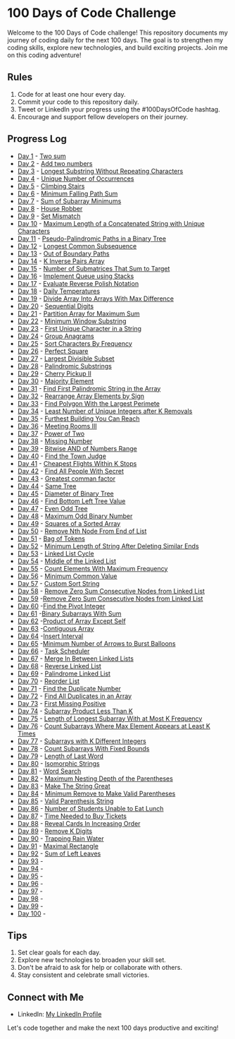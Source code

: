 # 100 Days of Code Challenge

Welcome to the 100 Days of Code challenge! This repository documents my journey of coding daily for the next 100 days. The goal is to strengthen my coding skills, explore new technologies, and build exciting projects. Join me on this coding adventure!

## Rules
1. Code for at least one hour every day.
2. Commit your code to this repository daily.
3. Tweet or LinkedIn your progress using the #100DaysOfCode hashtag.
4. Encourage and support fellow developers on their journey.

## Progress Log
* [Day 1](#) - [Two sum](https://github.com/Ayushsaini20/100-Days-Of-Code/tree/main/DAY%201)
* [Day 2](#) - [Add two numbers](https://github.com/Ayushsaini20/100-Days-Of-Code/tree/main/DAY%202)
* [Day 3](#) - [Longest Substring Without Repeating Characters](https://github.com/Ayushsaini20/100-Days-Of-Code/tree/main/DAY3)
* [Day 4](#) - [Unique Number of Occurrences](https://github.com/Ayushsaini20/100-Days-Of-Code/tree/main/DAY4)
* [Day 5](#) - [Climbing Stairs](https://github.com/Ayushsaini20/100-Days-Of-Code/tree/main/DAY5)
* [Day 6](#) - [Minimum Falling Path Sum](https://github.com/Ayushsaini20/100-Days-Of-Code/tree/main/DAY6)
* [Day 7](#) - [Sum of Subarray Minimums](https://github.com/Ayushsaini20/100-Days-Of-Code/tree/main/DAY7)
* [Day 8](#) - [House Robber](https://github.com/Ayushsaini20/100-Days-Of-Code/tree/main/DAY8-HOUSE_ROBBER)
* [Day 9](#) - [Set Mismatch](https://github.com/Ayushsaini20/100-Days-Of-Code/tree/main/DAY%209-%20SET%20MISMATCH)
* [Day 10](#) - [Maximum Length of a Concatenated String with Unique Characters](https://github.com/Ayushsaini20/100-Days-Of-Code/tree/main/DAY%2010-Maximum%20Length%20of%20a%20Concatenated%20String%20with%20Unique%20Characters)
* [Day 11](#) - [Pseudo-Palindromic Paths in a Binary Tree](https://github.com/Ayushsaini20/100-Days-Of-Code/tree/main/DAY%2011%20-%20Pseudo-Palindromic%20Paths%20in%20a%20Binary%20Tree)
* [Day 12](#) - [Longest Common Subsequence](https://github.com/Ayushsaini20/100-Days-Of-Code/tree/main/DAY%2012-%20Longest%20Common%20Subsequence)
* [Day 13](#) - [Out of Boundary Paths](https://github.com/Ayushsaini20/100-Days-Of-Code/tree/main/DAYS%2013%20-%20Out%20of%20Boundary%20Paths)
* [Day 14](#) - [K Inverse Pairs  Array](https://github.com/Ayushsaini20/100-Days-Of-Code/tree/main/DAY%2014-%20%20K%20Inverse%20Pairs%20%20Array)
* [Day 15](#) - [Number of Submatrices That Sum to Target](https://github.com/Ayushsaini20/100-Days-Of-Code/tree/main/DAY%2015-%20Number%20of%20Submatrices%20That%20Sum%20to%20Target)
* [Day 16](#) - [Implement Queue using Stacks](https://github.com/Ayushsaini20/100-Days-Of-Code/tree/main/DAY%2016%20-%20Implement%20Queue%20using%20Stacks)
* [Day 17](#) - [Evaluate Reverse Polish Notation](https://github.com/Ayushsaini20/100-Days-Of-Code/tree/main/DAY%2017%20-%20Evaluate%20Reverse%20Polish%20Notation)
* [Day 18](#) - [Daily Temperatures](https://github.com/Ayushsaini20/100-Days-Of-Code/tree/main/DAY%2018%20-%20Daily%20Temperatures)
* [Day 19](#) - [Divide Array Into Arrays With Max Difference](https://github.com/Ayushsaini20/100-Days-Of-Code/tree/main/DAY%20-%2019%20Divide%20Array%20Into%20Arrays%20With%20Max%20Difference)
* [Day 20](#) - [Sequential Digits](https://github.com/Ayushsaini20/100-Days-Of-Code/tree/main/DAY-20%20Sequential%20Digits)
* [Day 21](#) - [Partition Array for Maximum Sum](https://github.com/Ayushsaini20/100-Days-Of-Code/tree/main/Day%2021%20Partition%20Array%20for%20Maximum%20Sum%20) 
* [Day 22](#) - [Minimum Window Substring](https://github.com/Ayushsaini20/100-Days-Of-Code/tree/main/DAY%2022%20-Minimum%20Window%20Substring)
* [Day 23](#) - [First Unique Character in a String](https://github.com/Ayushsaini20/100-Days-Of-Code/tree/main/DAY%2023%20-First%20Unique%20Character%20in%20a%20String)
* [Day 24](#) - [Group Anagrams](https://github.com/Ayushsaini20/100-Days-Of-Code/tree/main/DAY%2024-%20Group%20Anagrams%20) 
* [Day 25](#) - [Sort Characters By Frequency](https://github.com/Ayushsaini20/100-Days-Of-Code/tree/main/DAY%2025%20-Sort%20Characters%20By%20Frequency)
* [Day 26](#) - [Perfect Square](https://github.com/Ayushsaini20/100-Days-Of-Code/tree/main/DAY%2026%20-%20Perfect%20Squares)
* [Day 27](#) - [Largest Divisible Subset](https://github.com/Ayushsaini20/100-Days-Of-Code/tree/main/DAY%2027%20-%20Largest%20Divisible%20Subset)
* [Day 28](#) - [Palindromic Substrings](https://github.com/Ayushsaini20/100-Days-Of-Code/tree/main/DAY%2028-%20Palindromic%20Substrings)
* [Day 29](#) - [Cherry Pickup II](https://github.com/Ayushsaini20/100-Days-Of-Code/tree/main/DAY%2029-%20Cherry%20Pickup%20II)
* [Day 30](#) - [Majority Element](https://github.com/Ayushsaini20/100-Days-Of-Code/tree/main/DAY%2030%20-%20Majority%20Element)
* [Day 31](#) - [Find First Palindromic String in the Array](https://github.com/Ayushsaini20/100-Days-Of-Code/tree/main/DAY%2031-%20Find%20First%20Palindromic%20String%20in%20the%20Array)
* [Day 32](#) - [Rearrange Array Elements by Sign](https://github.com/Ayushsaini20/100-Days-Of-Code/tree/main/DAY%2032-%20Rearrange%20Array%20Elements%20by%20Sign)
* [Day 33](#) - [Find Polygon With the Largest Perimete](https://github.com/Ayushsaini20/100-Days-Of-Code/tree/main/DAY%2033-%20Find%20Polygon%20With%20the%20Largest%20Perimeter)
* [Day 34](#) - [Least Number of Unique Integers after K Removals](https://github.com/Ayushsaini20/100-Days-Of-Code/tree/main/DAY%2034%20-Least%20Number%20of%20Unique%20Integers%20after%20K%20Removals)
* [Day 35](#) - [Furthest Building You Can Reach](https://github.com/Ayushsaini20/100-Days-Of-Code/tree/main/DAY%2035-%20Furthest%20Building%20You%20Can%20Reach)
* [Day 36](#) - [Meeting Rooms III](https://github.com/Ayushsaini20/100-Days-Of-Code/tree/main/DAY%2036-%20Meeting%20Rooms%20III)
* [Day 37](#) - [Power of Two](https://github.com/Ayushsaini20/100-Days-Of-Code/tree/main/DAY%2037-%20Power%20of%20Two%20)
* [Day 38](#) - [Missing Number](https://github.com/Ayushsaini20/100-Days-Of-Code/tree/main/DAY%2038-%20Missing%20Number)
* [Day 39](#) - [Bitwise AND of Numbers Range](https://github.com/Ayushsaini20/100-Days-Of-Code/tree/main/DAY%2039-%20Bitwise%20AND%20of%20Numbers%20Range)
* [Day 40](#) - [Find the Town Judge](https://github.com/Ayushsaini20/100-Days-Of-Code/tree/main/DAY%2040-%20%20Find%20the%20Town%20Judge)
* [Day 41](#) - [Cheapest Flights Within K Stops](https://github.com/Ayushsaini20/100-Days-Of-Code/tree/main/DAY%2041-%20Cheapest%20Flights%20Within%20K%20Stops)
* [Day 42](#) - [Find All People With Secret](https://github.com/Ayushsaini20/100-Days-Of-Code/tree/main/DAY%2042-%20Find%20All%20People%20With%20Secret)
* [Day 43](#) - [Greatest comman factor](https://github.com/Ayushsaini20/100-Days-Of-Code/tree/main/DAY%2043-%20Greatest%20comman%20factor)
* [Day 44](#) - [Same Tree](https://github.com/Ayushsaini20/100-Days-Of-Code/tree/main/DAY%2044-%20Same%20Tree)
* [Day 45](#) - [Diameter of Binary Tree](https://github.com/Ayushsaini20/100-Days-Of-Code/tree/main/DAY%2045-%20Diameter%20of%20Binary%20Tree)
* [Day 46](#) - [Find Bottom Left Tree Value](https://github.com/Ayushsaini20/100-Days-Of-Code/tree/main/DAY%2046-Find%20Bottom%20Left%20Tree%20Value)
* [Day 47](#) - [Even Odd Tree](https://github.com/Ayushsaini20/100-Days-Of-Code/tree/main/DAY%2047-%20Even%20Odd%20Tree)
* [Day 48](#) - [Maximum Odd Binary Number](https://github.com/Ayushsaini20/100-Days-Of-Code/tree/main/DAY%2048-%20Maximum%20Odd%20Binary%20Number)
* [Day 49](#) - [Squares of a Sorted Array](https://github.com/Ayushsaini20/100-Days-Of-Code/tree/main/DAY%2049-%20Squares%20of%20a%20Sorted%20Array)
* [Day 50](#) - [Remove Nth Node From End of List](https://github.com/Ayushsaini20/100-Days-Of-Code/tree/main/DAY%2050-%20Remove%20Nth%20Node%20From%20End%20of%20List)
* [Day 51](#) - [Bag of Tokens](https://github.com/Ayushsaini20/100-Days-Of-Code/tree/main/DAY%2051-%20Bag%20of%20Tokens)
* [Day 52](#) - [Minimum Length of String After Deleting Similar Ends](https://github.com/Ayushsaini20/100-Days-Of-Code/tree/main/DAY%2052-%20Minimum%20Length%20of%20String%20After%20Deleting%20Similar%20Ends)
* [Day 53](#) - [Linked List Cycle](https://github.com/Ayushsaini20/100-Days-Of-Code/tree/main/DAY%2053-%20Linked%20List%20Cycle)
* [Day 54](#) - [Middle of the Linked List](https://github.com/Ayushsaini20/100-Days-Of-Code/tree/main/DAY%2054-%20Middle%20of%20the%20Linked%20List)
* [Day 55](#) - [Count Elements With Maximum Frequency](https://github.com/Ayushsaini20/100-Days-Of-Code/tree/main/DAY%2055-%20Count%20Elements%20With%20Maximum%20Frequency)
* [Day 56](#) - [Minimum Common Value](https://github.com/Ayushsaini20/100-Days-Of-Code/tree/main/DAY%2056-%20Minimum%20Common%20Value)
* [Day 57](#) - [Custom Sort String](https://github.com/Ayushsaini20/100-Days-Of-Code/tree/main/DAY%2058-%20Custom%20Sort%20String)
* [Day 58](#) - [Remove Zero Sum Consecutive Nodes from Linked List](https://github.com/Ayushsaini20/100-Days-Of-Code/tree/main/DAY%2059-%20Remove%20Zero%20Sum%20Consecutive%20Nodes%20from%20Linked%20List)
* [Day 59](#) -[Remove Zero Sum Consecutive Nodes from Linked List](https://github.com/Ayushsaini20/100-Days-Of-Code/tree/main/DAY%2059-%20Remove%20Zero%20Sum%20Consecutive%20Nodes%20from%20Linked%20List)
* [Day 60](#) -[Find the Pivot Integer](https://github.com/Ayushsaini20/100-Days-Of-Code/tree/main/DAY%2060-%20%20Find%20the%20Pivot%20Integer)
* [Day 61](#) -[Binary Subarrays With Sum](https://github.com/Ayushsaini20/100-Days-Of-Code/tree/main/DAY%2061-%20Binary%20Subarrays%20With%20Sum)
* [Day 62](#) -[Product of Array Except Self](https://github.com/Ayushsaini20/100-Days-Of-Code/tree/main/DAY%2062-%20Product%20of%20Array%20Except%20Self)
* [Day 63](#) -[Contiguous Array](https://github.com/Ayushsaini20/100-Days-Of-Code/tree/main/DAY%2063-%20Contiguous%20Array)
* [Day 64](#) -[Insert Interval](https://github.com/Ayushsaini20/100-Days-Of-Code/tree/main/DAY%2064-%20Insert%20Interval)
* [Day 65](#) -[Minimum Number of Arrows to Burst Balloons](https://github.com/Ayushsaini20/100-Days-Of-Code/tree/main/DAY%2065-%20Minimum%20Number%20of%20Arrows%20to%20Burst%20Balloons)
* [Day 66](#) - [Task Scheduler](https://github.com/Ayushsaini20/100-Days-Of-Code/tree/main/DAY%2066-%20Task%20Scheduler)
* [Day 67](#) - [Merge In Between Linked Lists](https://github.com/Ayushsaini20/100-Days-Of-Code/tree/main/DAY-%2067%20Merge%20In%20Between%20Linked%20Lists)
* [Day 68](#) - [Reverse Linked List](https://github.com/Ayushsaini20/100-Days-Of-Code/tree/main/DAY%2068-%20Reverse%20Linked%20List)
* [Day 69](#) - [Palindrome Linked List](https://github.com/Ayushsaini20/100-Days-Of-Code/tree/main/DAY%2069-%20Palindrome%20Linked%20List)
* [Day 70](#) - [Reorder List](https://github.com/Ayushsaini20/100-Days-Of-Code/tree/main/DAY%2070-%20Reorder%20List)
* [Day 71](#) - [Find the Duplicate Number](https://github.com/Ayushsaini20/100-Days-Of-Code/tree/main/DAY%2071-%20Find%20the%20Duplicate%20Number)
* [Day 72](#) - [Find All Duplicates in an Array](https://github.com/Ayushsaini20/100-Days-Of-Code/tree/main/DAY%2072-%20Find%20All%20Duplicates%20in%20an%20Array)
* [Day 73](#) - [First Missing Positive](https://github.com/Ayushsaini20/100-Days-Of-Code/tree/main/DAY%2073-%20First%20Missing%20Positive)
* [Day 74](#) - [Subarray Product Less Than K](https://github.com/Ayushsaini20/100-Days-Of-Code/tree/main/DAY%2074-%20Subarray%20Product%20Less%20Than%20K)
* [Day 75](#) - [Length of Longest Subarray With at Most K Frequency](https://github.com/Ayushsaini20/100-Days-Of-Code/tree/main/DAY%2075-%20Length%20of%20Longest%20Subarray%20With%20at%20Most%20K%20Frequency)
* [Day 76](#) - [Count Subarrays Where Max Element Appears at Least K Times](https://github.com/Ayushsaini20/100-Days-Of-Code/tree/main/DAY%2076-%20Count%20Subarrays%20Where%20Max%20Element%20Appears%20at%20Least%20K%20Times)
* [Day 77](#) - [Subarrays with K Different Integers](https://github.com/Ayushsaini20/100-Days-Of-Code/tree/main/DAY%2077-%20Subarrays%20with%20K%20Different%20Integers)
* [Day 78](#) - [Count Subarrays With Fixed Bounds](https://github.com/Ayushsaini20/100-Days-Of-Code/tree/main/DAY%2078-%20Count%20Subarrays%20With%20Fixed%20Bounds)
* [Day 79](#) - [Length of Last Word](https://github.com/Ayushsaini20/100-Days-Of-Code/tree/main/DAY%2079-%20Length%20of%20Last%20Word)
* [Day 80](#) - [Isomorphic Strings](https://github.com/Ayushsaini20/100-Days-Of-Code/tree/main/DAY%2080-%20Isomorphic%20Strings)
* [Day 81](#) - [Word Search](https://github.com/Ayushsaini20/100-Days-Of-Code/tree/main/DAY%2081-%20Word%20Search)
* [Day 82](#) - [Maximum Nesting Depth of the Parentheses](https://github.com/Ayushsaini20/100-Days-Of-Code/tree/main/DAY%2082-%20Maximum%20Nesting%20Depth%20of%20the%20Parentheses)
* [Day 83](#) - [Make The String Great](https://github.com/Ayushsaini20/100-Days-Of-Code/tree/main/DAY%2083-%20Make%20The%20String%20Great)
* [Day 84](#) - [Minimum Remove to Make Valid Parentheses](https://github.com/Ayushsaini20/100-Days-Of-Code/tree/main/DAY%2084-%20Minimum%20Remove%20to%20Make%20Valid%20Parentheses)
* [Day 85](#) - [Valid Parenthesis String](https://github.com/Ayushsaini20/100-Days-Of-Code/tree/main/DAY%2085-%20Valid%20Parenthesis%20String)
* [Day 86](#) - [Number of Students Unable to Eat Lunch](https://github.com/Ayushsaini20/100-Days-Of-Code/tree/main/DAY%2086%20-%20Number%20of%20Students%20Unable%20to%20Eat%20Lunch)
* [Day 87](#) - [Time Needed to Buy Tickets](https://github.com/Ayushsaini20/100-Days-Of-Code/tree/main/DAY%2087-%20Time%20Needed%20to%20Buy%20Tickets)
* [Day 88](#) - [Reveal Cards In Increasing Order](https://github.com/Ayushsaini20/100-Days-Of-Code/tree/main/DAY%2088-%20Reveal%20Cards%20In%20Increasing%20Order)
* [Day 89](#) - [Remove K Digits](https://github.com/Ayushsaini20/100-Days-Of-Code/tree/main/DAY%2089-%20Remove%20K%20Digits)
* [Day 90](#) - [Trapping Rain Water](https://github.com/Ayushsaini20/100-Days-Of-Code/tree/main/DAY%2090-%20Trapping%20Rain%20Water)
* [Day 91](#) - [Maximal Rectangle](https://github.com/Ayushsaini20/100-Days-Of-Code/tree/main/DAY%2091-%20Maximal%20Rectangle)
* [Day 92](#) - [Sum of Left Leaves](https://github.com/Ayushsaini20/100-Days-Of-Code/tree/main/DAY%2092-%20Sum%20of%20Left%20Leaves)
* [Day 93](#) - 
* [Day 94](#) -
* [Day 95](#) -
* [Day 96](#) -
* [Day 97](#) -
* [Day 98](#) -
* [Day 99](#) -
* [Day 100](#) -


## Tips
1. Set clear goals for each day.
2. Explore new technologies to broaden your skill set.
3. Don't be afraid to ask for help or collaborate with others.
4. Stay consistent and celebrate small victories.

## Connect with Me
- LinkedIn: [My LinkedIn Profile](https://www.linkedin.com/in/ayush-saini-b23314237/)

Let's code together and make the next 100 days productive and exciting!

  
